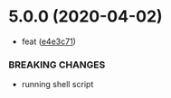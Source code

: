 # 5.0.0 (2020-04-02)


* feat ([e4e3c71](https://github.com/adityaSharma369/demo-go-for-action/commit/e4e3c71971196419787492a43b0dbd6d98e02ce6))


### BREAKING CHANGES

* running shell script



